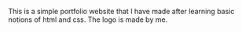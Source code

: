 This is a simple portfolio website that I have made after learning basic notions of html and css. The logo is made by me.
